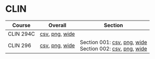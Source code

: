 # CLIN

| Course | Overall | Section |
| ------ | ------- | ------- |
| CLIN 294C | [csv](https://github.com/UCSD-Historical-Enrollment-Data/2024Spring/blob/main/overall/CLIN%20294C.csv), [png](https://raw.githubusercontent.com/UCSD-Historical-Enrollment-Data/2024Spring/main/plot_overall/CLIN%20294C.png), [wide](https://raw.githubusercontent.com/UCSD-Historical-Enrollment-Data/2024Spring/main/plot_overall_wide/CLIN%20294C.png) |  |
| CLIN 296 | [csv](https://github.com/UCSD-Historical-Enrollment-Data/2024Spring/blob/main/overall/CLIN%20296.csv), [png](https://raw.githubusercontent.com/UCSD-Historical-Enrollment-Data/2024Spring/main/plot_overall/CLIN%20296.png), [wide](https://raw.githubusercontent.com/UCSD-Historical-Enrollment-Data/2024Spring/main/plot_overall_wide/CLIN%20296.png) | Section 001: [csv](https://github.com/UCSD-Historical-Enrollment-Data/2024Spring/blob/main/section/CLIN%20296_001.csv), [png](https://raw.githubusercontent.com/UCSD-Historical-Enrollment-Data/2024Spring/main/plot_section/CLIN%20296_001.png), [wide](https://raw.githubusercontent.com/UCSD-Historical-Enrollment-Data/2024Spring/main/plot_section_wide/CLIN%20296_001.png)<br>Section 002: [csv](https://github.com/UCSD-Historical-Enrollment-Data/2024Spring/blob/main/section/CLIN%20296_002.csv), [png](https://raw.githubusercontent.com/UCSD-Historical-Enrollment-Data/2024Spring/main/plot_section/CLIN%20296_002.png), [wide](https://raw.githubusercontent.com/UCSD-Historical-Enrollment-Data/2024Spring/main/plot_section_wide/CLIN%20296_002.png) |

